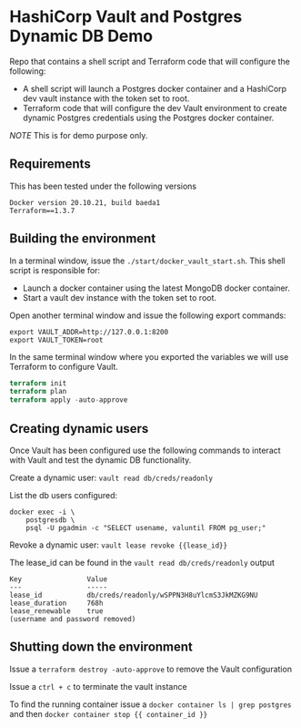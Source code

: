 # HashiCorp Vault and Postgres Dynamic DB Demo

Repo that contains a shell script and Terraform code that will configure the following:

* A shell script will launch a Postgres docker container and a HashiCorp dev vault instance with the token set to root.
* Terraform code that will configure the dev Vault environment to create dynamic Postgres credentials using the Postgres docker container.

*NOTE* This is for demo purpose only.

## Requirements

This has been tested under the following versions
```
Docker version 20.10.21, build baeda1
Terraform==1.3.7
```

## Building the environment

In a terminal window, issue the `./start/docker_vault_start.sh`. This shell script is responsible for:

* Launch a docker container using the latest MongoDB docker container.
* Start a vault dev instance with the token set to root.


Open another terminal window and issue the following export commands:
```shell
export VAULT_ADDR=http://127.0.0.1:8200
export VAULT_TOKEN=root
```

In the same terminal window where you exported the variables we will use Terraform to configure Vault.

```terraform
terraform init
terraform plan
terraform apply -auto-approve
```

## Creating dynamic users

Once Vault has been configured use the following commands to interact with Vault and test the dynamic DB functionality.

Create a dynamic user: `vault read db/creds/readonly`

List the db users configured:
```docker
docker exec -i \
    postgresdb \
    psql -U pgadmin -c "SELECT usename, valuntil FROM pg_user;"
```

Revoke a dynamic user: `vault lease revoke {{lease_id}}`

The lease_id can be found in the `vault read db/creds/readonly` output

```
Key                Value
---                -----
lease_id           db/creds/readonly/wSPPN3H8uYlcmS3JkMZKG9NU
lease_duration     768h
lease_renewable    true
(username and password removed)
```

## Shutting down the environment

Issue a `terraform destroy -auto-approve` to remove the Vault configuration

Issue a `ctrl + c` to terminate the vault instance

To find the running container issue a `docker container ls | grep postgres` and then `docker container stop {{ container_id }}`
